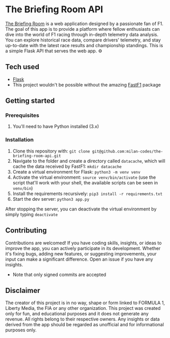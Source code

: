 # The Briefing Room API

[The Briefing Room](https://github.com/milan-codes/the-briefing-room) is a web application designed by a passionate fan of F1. The goal of this app is to provide a platform where fellow enthusiasts can dive into the world of F1 racing through in-depth telemetry data analysis. You can explore historical race data, compare drivers' telemetry, and stay up-to-date with the latest race results and championship standings. This is a simple Flask API that serves the web app. ⚙️

## Tech used

- [Flask](https://flask.palletsprojects.com/en/2.3.x/)
- This project wouldn't be possible without the amazing [FastF1](https://github.com/theOehrly/Fast-F1) package

## Getting started

### Prerequisites

1. You'll need to have Python installed (3.x)

### Installation

1. Clone this repository with: `git clone git@github.com:milan-codes/the-briefing-room-api.git`
2. Navigate to the folder and create a directory called `datacache`, which will cache the data received by FastF1: `mkdir datacache`
3. Create a virtual environment for Flask: `python3 -m venv venv`
4. Activate the virtual environment: `source venv/bin/activate` (use the script that'll work with your shell, the available scripts can be seen in `venv/bin`)
5. Install the requirements recursively: `pip3 install -r requirements.txt`
6. Start the dev server: `python3 app.py`

After stopping the server, you can deactivate the virtual environment by simply typing `deactivate`

## Contributing

Contributions are welcomed! If you have coding skills, insights, or ideas to improve the app, you can actively participate in its development. Whether it's fixing bugs, adding new features, or suggesting improvements, your input can make a significant difference. Open an issue if you have any insights.

- Note that only signed commits are accepted

## Disclaimer

The creator of this project is in no way, shape or form linked to FORMULA 1, Liberty Media, the FIA or any other organization. This project was created only for fun, and educational purposes and it does not generate any revenue. All rights belong to their respective owners. Any insights or data derived from the app should be regarded as unofficial and for informational purposes only.
